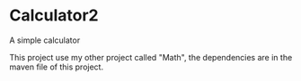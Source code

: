 # Calculator2
A simple calculator

This project use my other project called "Math", the dependencies are in the maven file of this project.
